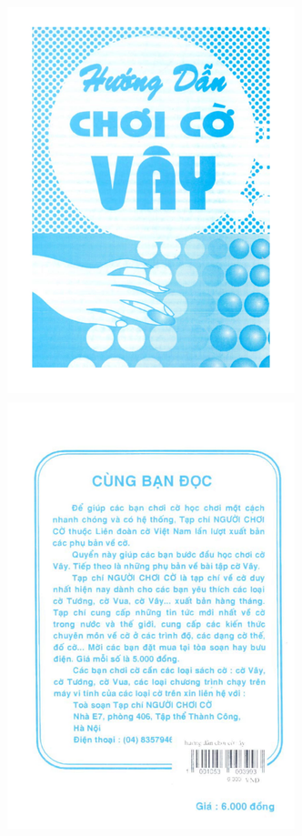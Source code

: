 ![Cover Front](/books/huong-dan-choi-co-vay/assets/cover-front.jpg)

![Cover Back](/books/huong-dan-choi-co-vay/assets/cover-back.jpg)
